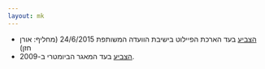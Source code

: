```yaml
---
layout: mk
---
```

* <i class="fa fa-bank"></i> [הצביע](https://no2bio.org/drop-the-pilot/#httpsarchiveisduysvselection-31990-321138) בעד הארכת הפיילוט בישיבת הוועדה המשותפת 24/6/2015 (מחליף: אורן חזן)
* <i class="fa fa-bank"></i> [הצביע](https://oknesset.org/vote/652/) בעד המאגר הביומטרי ב-2009.
